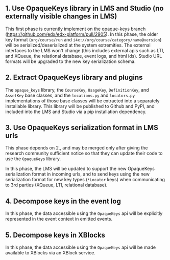 ## 1. Use OpaqueKeys library in LMS and Studio (no externally visible changes in LMS)
This first phase is currently implement on the opaque-keys branch (https://github.com/edx/edx-platform/pull/2905). In this phase, the older key format (`org/course/run` and `i4x://org/course/category/name@version`) will be serialized/deserialized at the system extremities. The external interfaces to the LMS won't change (this includes external apis such as LTI, and XQueue, the relational database, event logs, and html ids). Studio URL formats will be upgraded to the new key serialization schema.

## 2. Extract OpaqueKeys library and plugins
The `opaque_keys` library, the `CourseKey`, `UsageKey`, `DefinitionKey`, and `AssetKey` base classes, and the `locations.py` and `locators.py` implementations of those base classes will be extracted into a separately installable library. This library will be published to Github and PyPI, and included into the LMS and Studio via a pip installation dependency.

## 3. Use OpaqueKeys serialization format in LMS urls
This phase depends on 2., and may be merged only after giving the research community sufficient notice so that they can update their code to use the `OpaqueKeys` library.

In this phase, the LMS will be updated to support the new OpaqueKeys serialization format in incoming urls, and to send keys using the new serialization format for new key types (`*Locator` keys) when communicating to 3rd parties (XQueue, LTI, relational database).

## 4. Decompose keys in the event log
In this phase, the data accessible using the `OpaqueKeys` api will be explicitly represented in the event context in emitted events.

## 5. Decompose keys in XBlocks
In this phase, the data accessible using the `OpaqueKeys` api will be made available to XBlocks via an XBlock service.